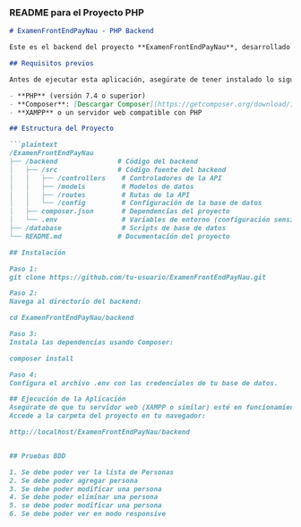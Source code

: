 ### README para el Proyecto PHP

```markdown
# ExamenFrontEndPayNau - PHP Backend

Este es el backend del proyecto **ExamenFrontEndPayNau**, desarrollado en PHP. Este backend proporciona una API RESTful para gestionar personas (crear, leer, actualizar y eliminar).

## Requisitos previos

Antes de ejecutar esta aplicación, asegúrate de tener instalado lo siguiente:

- **PHP** (versión 7.4 o superior)
- **Composer**: [Descargar Composer](https://getcomposer.org/download/)
- **XAMPP** o un servidor web compatible con PHP

## Estructura del Proyecto

```plaintext
/ExamenFrontEndPayNau
├── /backend               # Código del backend
│   ├── /src               # Código fuente del backend
│   │   ├── /controllers    # Controladores de la API
│   │   ├── /models         # Modelos de datos
│   │   ├── /routes         # Rutas de la API
│   │   └── /config         # Configuración de la base de datos
│   ├── composer.json       # Dependencias del proyecto
│   └── .env                # Variables de entorno (configuración sensible)
├── /database               # Scripts de base de datos
└── README.md              # Documentación del proyecto

## Instalación

Paso 1:
git clone https://github.com/tu-usuario/ExamenFrontEndPayNau.git

Paso 2:
Navega al directorio del backend:

cd ExamenFrontEndPayNau/backend

Paso 3:
Instala las dependencias usando Composer:

composer install

Paso 4:
Configura el archivo .env con las credenciales de tu base de datos.

## Ejecución de la Aplicación
Asegúrate de que tu servidor web (XAMPP o similar) esté en funcionamiento.
Accede a la carpeta del proyecto en tu navegador:

http://localhost/ExamenFrontEndPayNau/backend


## Pruebas BDD

1. Se debe poder ver la lista de Personas
2. Se debe poder agregar persona
3. Se debe poder modificar una persona
4. Se debe poder eliminar una persona
5. se debe poder modificar una persona
6. Se debe poder ver en modo responsive